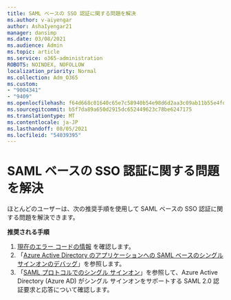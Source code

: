 ```yaml
---
title: SAML ベースの SSO 認証に関する問題を解決
ms.author: v-aiyengar
author: AshaIyengar21
manager: dansimp
ms.date: 03/08/2021
ms.audience: Admin
ms.topic: article
ms.service: o365-administration
ROBOTS: NOINDEX, NOFOLLOW
localization_priority: Normal
ms.collection: Adm_O365
ms.custom:
- "9004341"
- "9409"
ms.openlocfilehash: f64d668c01640c65e7c58940b54e98d6d2aa3c09ab11b55e4fd560874740e3d3
ms.sourcegitcommit: b5f7da89a650d2915dc652449623c78be6247175
ms.translationtype: MT
ms.contentlocale: ja-JP
ms.lasthandoff: 08/05/2021
ms.locfileid: "54039395"
---
```

# <a name="troubleshoot-saml-based-sso-authentication-issues"></a>SAML ベースの SSO 認証に関する問題を解決

ほとんどのユーザーは、次の推奨手順を使用して SAML ベースの SSO 認証に関する問題を解決できます。

**推奨される手順**
1. [現在のエラー コードの情報](https://docs.microsoft.com/azure/active-directory/develop/reference-aadsts-error-codes#lookup-current-error-code-information) を確認します。
1. 「[Azure Active Directory のアプリケーションへの SAML ベースのシングル サインオンのデバッグ](https://docs.microsoft.com/azure/active-directory/manage-apps/debug-saml-sso-issues)」を参照します。
1. 「[SAML プロトコルでのシングル サインオン](https://docs.microsoft.com/azure/active-directory/develop/single-sign-on-saml-protocol)」を参照して、Azure Active Directory (Azure AD) がシングル サインオンをサポートする SAML 2.0 認証要求と応答について確認します。


